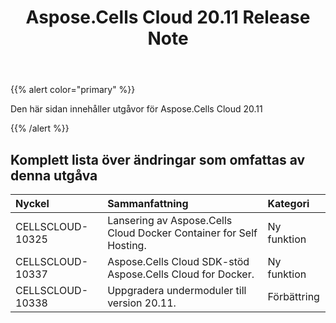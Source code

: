 ﻿---
title: Aspose.Cells Cloud 20.11 Release Note
second_title: Aspose.Cells Cloud Documen
type: docs
url: /sv/aspose-cells-cloud-20-11-release-notes/
description: Aspose.Cells Cloud stöder Excel för att skapa, konvertera, sammanfoga, dela, skydda, inre objektoperation och så vidare
weight: 7
---
{{% alert color="primary" %}} 

Den här sidan innehåller utgåvor för Aspose.Cells Cloud 20.11

{{% /alert %}} 
## **Komplett lista över ändringar som omfattas av denna utgåva**

|**Nyckel**|**Sammanfattning**|**Kategori**|
|:- |:- |:- |
|CELLSCLOUD-10325|Lansering av Aspose.Cells Cloud Docker Container for Self Hosting.|Ny funktion|
|CELLSCLOUD-10337|Aspose.Cells Cloud SDK-stöd Aspose.Cells Cloud for Docker.|Ny funktion|
|CELLSCLOUD-10338|Uppgradera undermoduler till version 20.11.|Förbättring|
